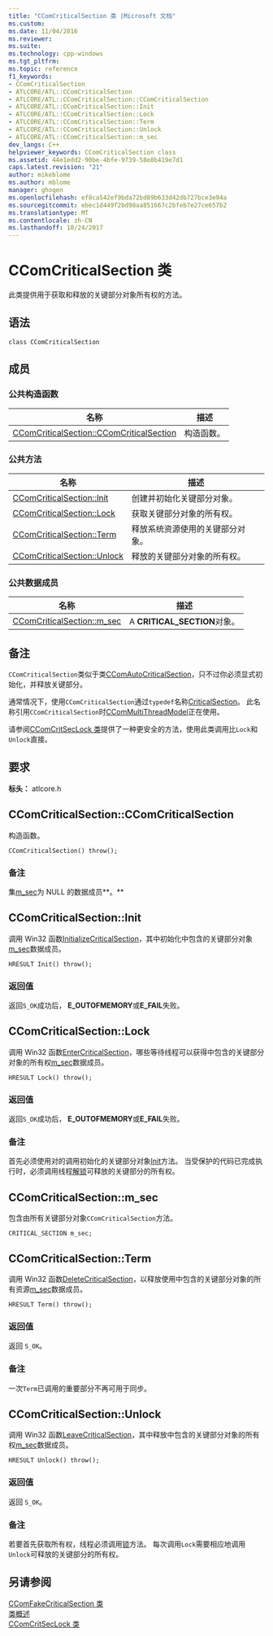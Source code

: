 ```yaml
---
title: "CComCriticalSection 类 |Microsoft 文档"
ms.custom: 
ms.date: 11/04/2016
ms.reviewer: 
ms.suite: 
ms.technology: cpp-windows
ms.tgt_pltfrm: 
ms.topic: reference
f1_keywords:
- CComCriticalSection
- ATLCORE/ATL::CComCriticalSection
- ATLCORE/ATL::CComCriticalSection::CComCriticalSection
- ATLCORE/ATL::CComCriticalSection::Init
- ATLCORE/ATL::CComCriticalSection::Lock
- ATLCORE/ATL::CComCriticalSection::Term
- ATLCORE/ATL::CComCriticalSection::Unlock
- ATLCORE/ATL::CComCriticalSection::m_sec
dev_langs: C++
helpviewer_keywords: CComCriticalSection class
ms.assetid: 44e1edd2-90be-4bfe-9739-58e8b419e7d1
caps.latest.revision: "21"
author: mikeblome
ms.author: mblome
manager: ghogen
ms.openlocfilehash: ef8ca542ef9bda72bd89b633d42db727bce3e94a
ms.sourcegitcommit: ebec1d449f2bd98aa851667c2bfeb7e27ce657b2
ms.translationtype: MT
ms.contentlocale: zh-CN
ms.lasthandoff: 10/24/2017
---
```

# <a name="ccomcriticalsection-class"></a>CComCriticalSection 类
此类提供用于获取和释放的关键部分对象所有权的方法。  
  
## <a name="syntax"></a>语法  
  
```
class CComCriticalSection
```  
  
## <a name="members"></a>成员  
  
### <a name="public-constructors"></a>公共构造函数  
  
|名称|描述|  
|----------|-----------------|  
|[CComCriticalSection::CComCriticalSection](#ccomcriticalsection)|构造函数。|  
  
### <a name="public-methods"></a>公共方法  
  
|名称|描述|  
|----------|-----------------|  
|[CComCriticalSection::Init](#init)|创建并初始化关键部分对象。|  
|[CComCriticalSection::Lock](#lock)|获取关键部分对象的所有权。|  
|[CComCriticalSection::Term](#term)|释放系统资源使用的关键部分对象。|  
|[CComCriticalSection::Unlock](#unlock)|释放的关键部分对象的所有权。|  
  
### <a name="public-data-members"></a>公共数据成员  
  
|名称|描述|  
|----------|-----------------|  
|[CComCriticalSection::m_sec](#m_sec)|A **CRITICAL_SECTION**对象。|  
  
## <a name="remarks"></a>备注  
 `CComCriticalSection`类似于类[CComAutoCriticalSection](../../atl/reference/ccomautocriticalsection-class.md)，只不过你必须显式初始化，并释放关键部分。  
  
 通常情况下，使用`CComCriticalSection`通过`typedef`名称[CriticalSection](ccommultithreadmodel-class.md#criticalsection)。 此名称引用`CComCriticalSection`时[CComMultiThreadModel](../../atl/reference/ccommultithreadmodel-class.md)正在使用。  

  
 请参阅[CComCritSecLock 类](../../atl/reference/ccomcritseclock-class.md)提供了一种更安全的方法，使用此类调用比`Lock`和`Unlock`直接。  
  
## <a name="requirements"></a>要求  
 **标头：** atlcore.h  
  
##  <a name="ccomcriticalsection"></a>CComCriticalSection::CComCriticalSection  
 构造函数。  
  
```
CComCriticalSection() throw();
```  
  
### <a name="remarks"></a>备注  
 集[m_sec](#m_sec)为 NULL 的数据成员**。**  
  
##  <a name="init"></a>CComCriticalSection::Init  
 调用 Win32 函数[InitializeCriticalSection](http://msdn.microsoft.com/library/windows/desktop/ms683472)，其中初始化中包含的关键部分对象[m_sec](#m_sec)数据成员。  
  
```
HRESULT Init() throw();
```  
  
### <a name="return-value"></a>返回值  
 返回`S_OK`成功后， **E_OUTOFMEMORY**或**E_FAIL**失败。  
  
##  <a name="lock"></a>CComCriticalSection::Lock  
 调用 Win32 函数[EnterCriticalSection](http://msdn.microsoft.com/library/windows/desktop/ms682608)，哪些等待线程可以获得中包含的关键部分对象的所有权[m_sec](#m_sec)数据成员。  
  
```
HRESULT Lock() throw();
```  
  
### <a name="return-value"></a>返回值  
 返回`S_OK`成功后， **E_OUTOFMEMORY**或**E_FAIL**失败。  
  
### <a name="remarks"></a>备注  
 首先必须使用对的调用初始化的关键部分对象[Init](#init)方法。 当受保护的代码已完成执行时，必须调用线程[解锁](#unlock)可释放的关键部分的所有权。  
  
##  <a name="m_sec"></a>CComCriticalSection::m_sec  
 包含由所有关键部分对象`CComCriticalSection`方法。  
  
```
CRITICAL_SECTION m_sec;
```  
  
##  <a name="term"></a>CComCriticalSection::Term  
 调用 Win32 函数[DeleteCriticalSection](http://msdn.microsoft.com/library/windows/desktop/ms682552)，以释放使用中包含的关键部分对象的所有资源[m_sec](#m_sec)数据成员。  
  
```
HRESULT Term() throw();
```  
  
### <a name="return-value"></a>返回值  
 返回 `S_OK`。  
  
### <a name="remarks"></a>备注  
 一次`Term`已调用的重要部分不再可用于同步。  
  
##  <a name="unlock"></a>CComCriticalSection::Unlock  
 调用 Win32 函数[LeaveCriticalSection](http://msdn.microsoft.com/library/windows/desktop/ms684169)，其中释放中包含的关键部分对象的所有权[m_sec](#m_sec)数据成员。  
  
```
HRESULT Unlock() throw();
```  
  
### <a name="return-value"></a>返回值  
 返回 `S_OK`。  
  
### <a name="remarks"></a>备注  
 若要首先获取所有权，线程必须调用[锁](#lock)方法。 每次调用`Lock`需要相应地调用`Unlock`可释放的关键部分的所有权。  
  
## <a name="see-also"></a>另请参阅  
 [CComFakeCriticalSection 类](../../atl/reference/ccomfakecriticalsection-class.md)   
 [类概述](../../atl/atl-class-overview.md)   
 [CComCritSecLock 类](../../atl/reference/ccomcritseclock-class.md)
